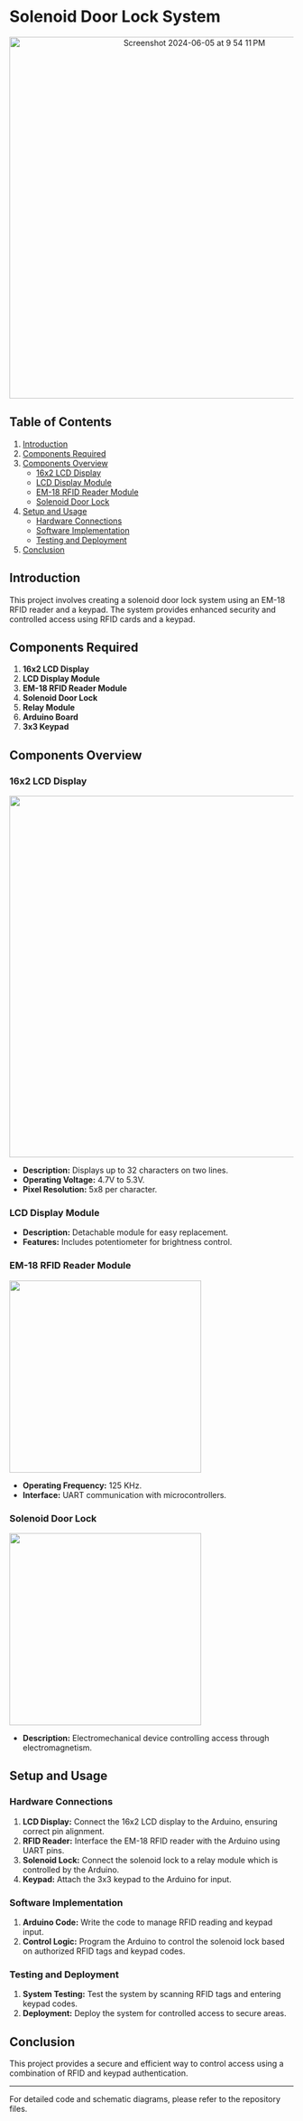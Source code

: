 # Solenoid Door Lock System
<P align="center">
<img width="640" alt="Screenshot 2024-06-05 at 9 54 11 PM" src="https://github.com/CodeBeginner000001/Solenoid-Door-Lock-using-EM-18/assets/92913917/b5b814de-c009-4192-9bbd-34d57518d691">
</P>

## Table of Contents
1. [Introduction](#introduction)
2. [Components Required](#components-required)
3. [Components Overview](#components-overview)
   - [16x2 LCD Display](#16x2-lcd-display)
   - [LCD Display Module](#lcd-display-module)
   - [EM-18 RFID Reader Module](#em-18-rfid-reader-module)
   - [Solenoid Door Lock](#solenoid-door-lock)
4. [Setup and Usage](#setup-and-usage)
   - [Hardware Connections](#hardware-connections)
   - [Software Implementation](#software-implementation)
   - [Testing and Deployment](#testing-and-deployment)
5. [Conclusion](#conclusion)

## Introduction
This project involves creating a solenoid door lock system using an EM-18 RFID reader and a keypad. The system provides enhanced security and controlled access using RFID cards and a keypad.

## Components Required
1. **16x2 LCD Display**
2. **LCD Display Module**
3. **EM-18 RFID Reader Module**
4. **Solenoid Door Lock**
5. **Relay Module**
6. **Arduino Board**
7. **3x3 Keypad**

## Components Overview

### 16x2 LCD Display
<p>
<img width="640" src="https://github.com/CodeBeginner000001/Solenoid-Door-Lock-using-EM-18/assets/92913917/ead527c8-2ac8-48fb-a245-cc7164919d0c">
</p>

- **Description:** Displays up to 32 characters on two lines.
- **Operating Voltage:** 4.7V to 5.3V.
- **Pixel Resolution:** 5x8 per character.

### LCD Display Module

- **Description:** Detachable module for easy replacement.
- **Features:** Includes potentiometer for brightness control.

### EM-18 RFID Reader Module
<p>
<img width="340" src="https://github.com/CodeBeginner000001/Solenoid-Door-Lock-using-EM-18/assets/92913917/467c9341-ebfe-4e0f-994f-d9519bdd375b">
</p>

- **Operating Frequency:** 125 KHz.
- **Interface:** UART communication with microcontrollers.

### Solenoid Door Lock
<p>
<img width="340" src="https://github.com/CodeBeginner000001/Solenoid-Door-Lock-using-EM-18/assets/92913917/43ca318f-e122-4b47-9e80-b93280a15163">
</p>

- **Description:** Electromechanical device controlling access through electromagnetism.

## Setup and Usage

### Hardware Connections
1. **LCD Display:** Connect the 16x2 LCD display to the Arduino, ensuring correct pin alignment.
2. **RFID Reader:** Interface the EM-18 RFID reader with the Arduino using UART pins.
3. **Solenoid Lock:** Connect the solenoid lock to a relay module which is controlled by the Arduino.
4. **Keypad:** Attach the 3x3 keypad to the Arduino for input.

### Software Implementation
1. **Arduino Code:** Write the code to manage RFID reading and keypad input.
2. **Control Logic:** Program the Arduino to control the solenoid lock based on authorized RFID tags and keypad codes.

### Testing and Deployment
1. **System Testing:** Test the system by scanning RFID tags and entering keypad codes.
2. **Deployment:** Deploy the system for controlled access to secure areas.


## Conclusion
This project provides a secure and efficient way to control access using a combination of RFID and keypad authentication.

---

For detailed code and schematic diagrams, please refer to the repository files.
